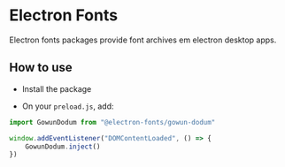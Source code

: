 # Electron Fonts

Electron fonts packages provide font archives em electron desktop apps.

## How to use

* Install the package

* On your `preload.js`, add:

```ts
import GowunDodum from "@electron-fonts/gowun-dodum"

window.addEventListener("DOMContentLoaded", () => {
    GowunDodum.inject()
})
```